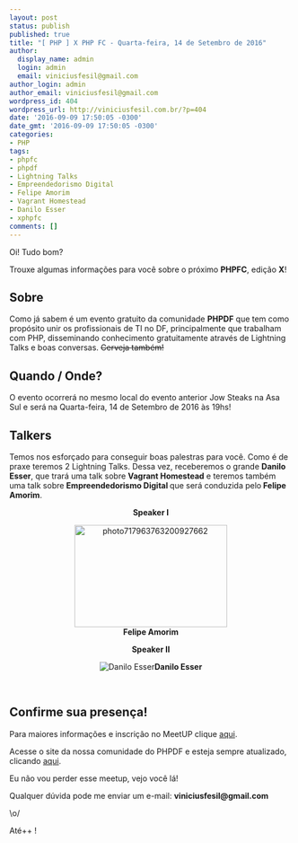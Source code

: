 ```yaml
---
layout: post
status: publish
published: true
title: "[ PHP ] X PHP FC - Quarta-feira, 14 de Setembro de 2016"
author:
  display_name: admin
  login: admin
  email: viniciusfesil@gmail.com
author_login: admin
author_email: viniciusfesil@gmail.com
wordpress_id: 404
wordpress_url: http://viniciusfesil.com.br/?p=404
date: '2016-09-09 17:50:05 -0300'
date_gmt: '2016-09-09 17:50:05 -0300'
categories:
- PHP
tags:
- phpfc
- phpdf
- Lightning Talks
- Empreendedorismo Digital
- Felipe Amorim
- Vagrant Homestead
- Danilo Esser
- xphpfc
comments: []
---
```

<p>Oi! Tudo bom?</p>
<p>Trouxe algumas informa&ccedil;&otilde;es para voc&ecirc; sobre o pr&oacute;ximo <strong>PHPFC</strong>, edi&ccedil;&atilde;o <strong>X</strong>!</p>
<h2>Sobre</h2>
<p>Como j&aacute; sabem &eacute; um evento gratuito da comunidade <strong>PHPDF</strong> que tem como prop&oacute;sito unir os profissionais de TI&nbsp;no DF, principalmente que trabalham com PHP, disseminando conhecimento gratuitamente atrav&eacute;s de Lightning Talks e boas conversas. <del>Cerveja tamb&eacute;m!</del></p>
<h2>Quando / Onde?</h2>
<p>O evento ocorrer&aacute; no mesmo local do evento anterior Jow Steaks na Asa Sul e ser&aacute; na Quarta-feira, 14 de Setembro de 2016 &agrave;s 19hs!</p>
<h2>Talkers</h2>
<p>Temos nos esfor&ccedil;ado para conseguir boas palestras para voc&ecirc;.&nbsp;Como &eacute; de praxe teremos 2 Lightning Talks. Dessa vez, receberemos&nbsp;o grande <strong>Danilo Esser</strong>, que trar&aacute; uma talk sobre <strong>Vagrant Homestead</strong> e teremos tamb&eacute;m uma talk sobre&nbsp;<b>Empreendedorismo Digital </b>que ser&aacute; conduzida pelo<strong>&nbsp;Felipe Amorim</strong>.</p>
<p style="text-align: center;"><strong>Speaker I</strong></p>
<p style="text-align: center;"><img class="aligncenter wp-image-407 size-sow-carousel-default" src="http://viniciusfesil.com.br/wp-content/uploads/2016/09/photo717963763200927662-272x182.jpg" alt="photo717963763200927662" width="272" height="182" /><img src="filesystem:https://web.telegram.org/temporary/803716110_91472_4582065387296281030.jpg" alt="" /><img src="filesystem:https://web.telegram.org/temporary/803716110_91472_4582065387296281030.jpg" alt="" /><img src="filesystem:https://web.telegram.org/temporary/803716110_91472_4582065387296281030.jpg" alt="" /><img src="filesystem:https://web.telegram.org/temporary/803716110_91472_4582065387296281030.jpg" alt="" /><br />
<strong>Felipe Amorim</strong></p>
<p style="text-align: center;"><strong>Speaker II</strong></p>
<p style="text-align: center;"><img class="aligncenter" src="https://media.licdn.com/mpr/mpr/shrinknp_400_400/AAEAAQAAAAAAAAl_AAAAJGQ2ZDlmYWRhLTk3ZDgtNDk2YS1iYTk0LTE1ZmQzZTg4ZTg0Yw.jpg" alt="Danilo Esser" /><b><strong>Danilo Esser</strong></b></p>
<p>&nbsp;</p>
<h2>Confirme sua presen&ccedil;a!</h2>
<p>Para maiores informa&ccedil;&otilde;es e inscri&ccedil;&atilde;o no MeetUP clique&nbsp;<a href="https://www.meetup.com/pt-BR/php-df/events/233767211/">aqui</a>.</p>
<p>Acesse o site da nossa comunidade do PHPDF e esteja sempre atualizado, clicando <a href="http://phpdf.org.br/">aqui</a>.</p>
<p>Eu n&atilde;o vou perder esse meetup, vejo voc&ecirc; l&aacute;!</p>
<p>Qualquer d&uacute;vida pode me enviar um e-mail: <strong>viniciusfesil@gmail.com</strong></p>
<p>\o/</p>
<p>At&eacute;++ !</p>
